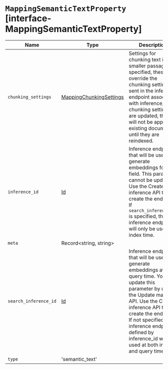 # `MappingSemanticTextProperty` [interface-MappingSemanticTextProperty]

| Name | Type | Description |
| - | - | - |
| `chunking_settings` | [MappingChunkingSettings](./MappingChunkingSettings.md) | Settings for chunking text into smaller passages. If specified, these will override the chunking settings sent in the inference endpoint associated with inference_id. If chunking settings are updated, they will not be applied to existing documents until they are reindexed. |
| `inference_id` | [Id](./Id.md) | Inference endpoint that will be used to generate embeddings for the field. This parameter cannot be updated. Use the Create inference API to create the endpoint. If `search_inference_id` is specified, the inference endpoint will only be used at index time. |
| `meta` | Record<string, string> | &nbsp; |
| `search_inference_id` | [Id](./Id.md) | Inference endpoint that will be used to generate embeddings at query time. You can update this parameter by using the Update mapping API. Use the Create inference API to create the endpoint. If not specified, the inference endpoint defined by inference_id will be used at both index and query time. |
| `type` | 'semantic_text' | &nbsp; |
